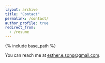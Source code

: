 ```yaml
---
layout: archive
title: "Contact"
permalink: /contact/
author_profile: true
redirect_from:
  - /resume
---
```

{% include base_path %}

You can reach me at esther.e.song@gmail.com.
